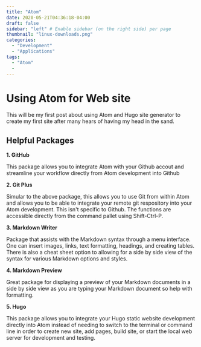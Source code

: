 ```yaml
---
title: "Atom"
date: 2020-05-21T04:36:18-04:00
draft: false
sidebar: "left" # Enable sidebar (on the right side) per page
thumbnail: "linux-downloads.png"
categories:
  - "Development"
  - "Applications"
tags:
  - "Atom"
  -
---
```


# Using Atom for Web site

This will be my first post about using Atom and Hugo site generator to create my first site after many hears of having my head in the sand.


## Helpful Packages

**1. GitHub**

  This package allows you to integrate Atom with your Github accout and streamline your workflow directly from Atom development into Github

**2. Git Plus**

  Simular to the above package, this allows you to use Git from within Atom and allows you to be able to integrate your remote git respository into your Atom development.  This isn't specific to Github.  The functions are accessible directly from the command pallet using Shift-Ctrl-P.

**3. Markdown Writer**

  Package that assists with the Markdown syntax through a menu interface.  One can insert images, links, text formatting, headings, and creating tables.  There is also a cheat sheet option to allowing for a side by side view of the syntax for various Markdown options and styles.

**4. Markdown Preview**

  Great package for displaying a preview of your Markdown documents in a side by side view as you are typing your Markdown document so help with formatting.

**5. Hugo**

  This package allows you to integrate your Hugo static website development directly into Atom instead of needing to switch to the terminal or command line in order to create new site, add pages, build site, or start the local web server for development and testing.
